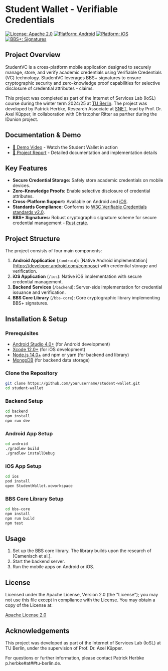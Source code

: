 # Student Wallet - Verifiable Credentials

[![License: Apache 2.0](https://img.shields.io/badge/License-Apache%202.0-blue.svg)](https://www.apache.org/licenses/LICENSE-2.0)
[![Platform: Android](https://img.shields.io/badge/Platform-Android-brightgreen.svg)](https://shields.io/)
[![Platform: iOS](https://img.shields.io/badge/Platform-iOS-lightgray.svg)](https://shields.io/)
[![BBS+: Signatures](https://img.shields.io/badge/BBS+-Signatures-orange.svg)](https://shields.io/)

## Project Overview

StudentVC is a cross-platform mobile application designed to securely manage, store, and verify academic credentials using Verifiable Credentials (VC) technology. StudentVC leverages BBS+ signatures to ensure cryptographic security and zero-knowledge proof capabilities for selective disclosure of credential attributes - claims.

This project was completed as part of the Internet of Services Lab (IoSL) course during the winter term 2024/25 at [TU Berlin]((https://www.tu.berlin/)). The project was developed by Patrick Herbke, Research Associate at [SNET](https://www.tu.berlin/snet), lead by Prof. Dr. Axel Küpper, in collaboration with Christopher Ritter as parther during the IDunion project.

## Documentation & Demo

- [📱 Demo Video](https://tubcloud.tu-berlin.de/s/NWB76D3fynL6qAB) - Watch the Student Wallet in action
- [📄 Project Report](docs/Mobile_Wallet-Final_Report.pdf) - Detailed documentation and implementation details

## Key Features

- **Secure Credential Storage:** Safely store academic credentials on mobile devices.
- **Zero-Knowledge Proofs:** Enable selective disclosure of credential attributes.
- **Cross-Platform Support:** Available on Android and [iOS](https://developer.apple.com/documentation/cryptokit/).
- **Standards Compliance:** Conforms to [W3C Verifiable Credentials standards v2.0](https://www.w3.org/TR/vc-data-model-2.0/).
- **BBS+ Signatures:** Robust cryptographic signature scheme for secure credential management - [Rust crate](https://docs.rs/bbs/0.4.1/bbs/).

## Project Structure

The project consists of four main components:

1. **Android Application** (`/android`): [Native Android implementation] (https://developer.android.com/compose) with credential storage and verification.
2. **iOS Application** (`/ios`): Native iOS implementation with secure credential management.
3. **Backend Services** (`/backend`): Server-side implementation for credential issuance and verification.
4. **BBS Core Library** (`/bbs-core`): Core cryptographic library implementing BBS+ signatures.

## Installation & Setup

### Prerequisites

- [Android Studio 4.0+](https://android-developers.googleblog.com/2020/05/android-studio-4.html) (for Android development)
- [Xcode 12.0+](https://developer.apple.com/documentation/xcode-release-notes/xcode-12_0_1-release-notes) (for iOS development)
- [Node.js 14.0+](https://nodejs.org/en/blog/release/v14.0.0) and npm or yarn (for backend and library)
- [MongoDB](https://www.mongodb.com/) (for backend data storage)

### Clone the Repository

```bash
git clone https://github.com/yourusername/student-wallet.git
cd student-wallet
```

### Backend Setup

```bash
cd backend
npm install
npm run dev
```

### Android App Setup

```bash
cd android
./gradlew build
./gradlew installDebug
```

### iOS App Setup

```bash
cd ios
pod install
open StudentWallet.xcworkspace
```

### BBS Core Library Setup

```bash
cd bbs-core
npm install
npm run build
npm test
```

## Usage

1. Set up the BBS core library. The library builds upon the research of [Camenisch et al.].
2. Start the backend server.
3. Run the mobile apps on Android or iOS.

## License

Licensed under the Apache License, Version 2.0 (the "License"); you may not use this file except in compliance with the License. You may obtain a copy of the License at:

[Apache License 2.0](http://www.apache.org/licenses/LICENSE-2.0)

## Acknowledgements

This project was developed as part of the Internet of Services Lab (IoSL) at TU Berlin, under the supervision of Prof. Dr. Axel Küpper.

For questions or further information, please contact Patrick Herbke p.herbke#at##tu-berlin.de.
